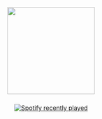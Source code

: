 <div align="center">
  <img height="200" src="https://count.getloli.com/@:yean?name=%3Ayean&theme=booru-qualityhentais&padding=4&offset=0&align=top&scale=1&pixelated=1&darkmode=auto"  />
</div>

###

<div align="center">
  <a href="https://open.spotify.com/user/k708i3cmg8oyss4pwhmqfj2ys?si=c86e15734d284d90">
    <img src="https://spotify-recently-played-readme.vercel.app/api?user=k708i3cmg8oyss4pwhmqfj2ys&count=1" alt="Spotify recently played"  />
  </a>
</div>

###
